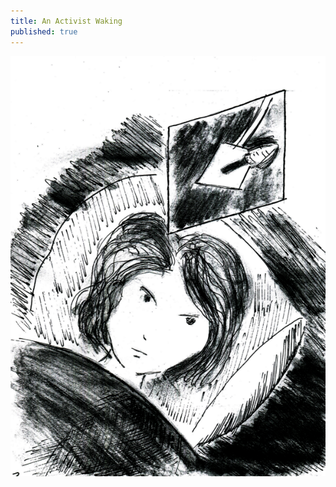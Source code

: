 ```yaml
---
title: An Activist Waking
published: true
---
```

![image](https://raw.githubusercontent.com/LWFlouisa/uploadedfairyalt/master/pages/chapter2/chapter2/page2.png)
